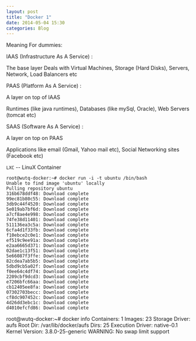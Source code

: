 ```yaml
---
layout: post
title: "Docker 1"
date: 2014-05-04 15:30
categories: Blog
---
```


Meaning For dummies:

IAAS (Infrastructure As A Service) :

The base layer
Deals with Virtual Machines, Storage (Hard Disks), Servers, Network, Load Balancers etc

PAAS (Platform As A Service) :

A layer on top of IAAS

Runtimes (like java runtimes), Databases (like mySql, Oracle), Web Servers (tomcat etc)

SAAS (Software As A Service) :

A layer on top on PAAS

Applications like email (Gmail, Yahoo mail etc), Social Networking sites (Facebook etc)

`LXC` -- LinuX Container

	root@wutq-docker:~# docker run -i -t ubuntu /bin/bash
	Unable to find image 'ubuntu' locally
	Pulling repository ubuntu
	316b678ddf48: Download complete
	99ec81b80c55: Download complete
	3db9c44f4520: Download complete
	5e019ab7bf6d: Download complete
	a7cf8ae4e998: Download complete
	74fe38d11401: Download complete
	511136ea3c5a: Download complete
	6cfa4d1f33fb: Download complete
	f10ebce2c0e1: Download complete
	ef519c9ee91a: Download complete
	e2aa6665d371: Download complete
	02dae1c13f51: Download complete
	5e66087f3ffe: Download complete
	82cdea7ab5b5: Download complete
	5dbd9cb5a02f: Download complete
	f0ee64c4df74: Download complete
	2209cbf9dcd3: Download complete
	e7206bfc66aa: Download complete
	cb12405ee8fa: Download complete
	07302703becc: Download complete
	cf8dc907452c: Download complete
	4d26dd3ebc1c: Download complete
	d4010efcfd86: Download complete

root@wutq-docker:~# docker info
Containers: 1
Images: 23
Storage Driver: aufs
 Root Dir: /var/lib/docker/aufs
  Dirs: 25
  Execution Driver: native-0.1
  Kernel Version: 3.8.0-25-generic
  WARNING: No swap limit support
